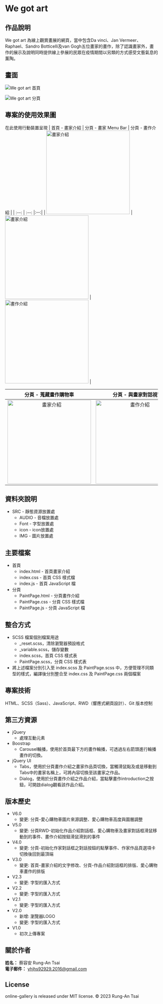 # We got art
## 作品說明
We got art 為線上觀賞畫展的網頁，當中包含Da vinci、Jan Vermeer、Raphael、Sandro Botticelli及van Gogh五位畫家的畫作，除了認識畫家外，畫作的展示及說明同時提供線上參展的民眾在疫情期間以另類的方式感受文藝氣息的薰陶。

## 畫面
![We got art 首頁](https://github.com/1082013/README-Image/blob/40c4aaa17849b17c0c7c33b991d116f278c275c3/%E4%BD%9C%E5%93%81/We%20got%20art%E7%B6%B2%E9%A0%81%E6%88%AA%E5%9C%96/%E9%A6%96%E9%A0%81.png)

![We got art 分頁](https://github.com/1082013/README-Image/blob/40c4aaa17849b17c0c7c33b991d116f278c275c3/%E4%BD%9C%E5%93%81/We%20got%20art%E7%B6%B2%E9%A0%81%E6%88%AA%E5%9C%96/%E5%88%86%E9%A0%81.png)

## 專案的使用效果圖
在此使用行動裝置呈現
| 首頁 - 畫家介紹 | 分頁 - 畫家 Menu Bar | 分頁 - 畫作介紹 |
| :--: | :--: |:--:|
| <img src="https://github.com/1082013/README-Image/blob/800a54a970c9a76c437cd27c95e328a6b8630daf/%E4%BD%9C%E5%93%81/We%20got%20art%E7%B6%B2%E9%A0%81%E6%88%AA%E5%9C%96/Painter%20Intro.jpg" alt="畫家介紹" width="275"> | <img src="https://github.com/1082013/README-Image/blob/800a54a970c9a76c437cd27c95e328a6b8630daf/%E4%BD%9C%E5%93%81/We%20got%20art%E7%B6%B2%E9%A0%81%E6%88%AA%E5%9C%96/menubar.jpg" alt="畫家介紹" width="275"> |  <img src="https://github.com/1082013/README-Image/blob/800a54a970c9a76c437cd27c95e328a6b8630daf/%E4%BD%9C%E5%93%81/We%20got%20art%E7%B6%B2%E9%A0%81%E6%88%AA%E5%9C%96/Painting%20Intro.jpg" alt="畫作介紹" width="275"> |

| 分頁 - 蒐藏畫作購物車 | 分頁 - 與畫家對話視窗 |
| :--: |:--:|
| <img src="https://github.com/1082013/README-Image/blob/800a54a970c9a76c437cd27c95e328a6b8630daf/%E4%BD%9C%E5%93%81/We%20got%20art%E7%B6%B2%E9%A0%81%E6%88%AA%E5%9C%96/HeartCart.jpg" alt="畫家介紹" width="275">  |  <img src="https://github.com/1082013/README-Image/blob/800a54a970c9a76c437cd27c95e328a6b8630daf/%E4%BD%9C%E5%93%81/We%20got%20art%E7%B6%B2%E9%A0%81%E6%88%AA%E5%9C%96/conversation.jpg" alt="畫作介紹" width="275"> |


## 資料夾說明
-  SRC - 靜態資源放置處
    -  AUDIO - 音檔放置處
    -  Font - 字型放置處
    -  icon - icon放置處
    -  IMG - 圖片放置處

## 主要檔案
-  首頁
    -  index.html - 首頁畫家介紹
    -  index.css - 首頁 CSS 樣式檔
    -  index.js - 首頁 JavaScript 檔
-  分頁
    -  PaintPage.html - 分頁畫作介紹
    -  PaintPage.css - 分頁 CSS 樣式檔
    -  PaintPage.js - 分頁 JavaScript 檔

## 整合方式
-  SCSS 檔案個別檔案用途
    -  _reset.scss，清除瀏覽器預設格式
    -  _variable.scss，儲存變數
    -  index.scss，首頁 CSS 樣式表
    -  PaintPage.scss，分頁 CSS 樣式表
-  將上述檔案分別引入至 index.scss 及 PaintPage.scss 中，方便管理不同類型的樣式，編譯後分別整合至 index.css 及 PaintPage.css 兩個檔案

## 專案技術
HTML、SCSS（Sass）、JavaScript、RWD（響應式網頁設計）、Git 版本控制

## 第三方資源
-  jQuery
    - 處理互動元素
-  Boostrap
    -  Carousel輪播，使用於首頁最下方的畫作輪播，可透過左右箭頭進行輪播畫作的切換。
-  jQuery UI
    -  Tabs，使用於分頁畫作介紹之畫家作品頁切換，當觸滑鼠點及或是移動到Tabs中的畫家名稱上，可將內容切換至該畫家之作品。
    -  Dialog，使用於分頁畫作介紹之作品介紹，當點擊畫作introduction之按鈕，可開啟dialog觀看該作品介紹。

## 版本歷史
-  V6.0
    -  變更: 分頁-愛心購物車圖片來源調整、愛心購物車高度與圖層調整
-  V5.0
    -  變更: 分頁RWD-初始化作品介紹對話框、愛心購物車及畫家對話框滑鼠移動到的事件、畫作介紹按鈕滑鼠滑到的事件
-  V4.0
    -  變更: 分頁-初始化作家對話框之對話按鈕的點擊事件、作家作品頁選項卡切換後回到最頂端
-  V3.0
    -  變更: 首頁-畫家介紹的文字修改、分頁-作品介紹對話框的排版、愛心購物車畫作的排版
-  V2.3
    -  變更: 字型的匯入方式
-  V2.2
    -  變更: 字型的匯入方式
-  V2.1
    -  變更: 字型的匯入方式
-  V2.0
    -  新增: 瀏覽器LOGO
    -  變更: 字型的匯入方式
-  V1.0
    -  初次上傳專案

## 關於作者
**姓名：** 蔡容安 Rung-An Tsai  
**電子郵件：** yhjhs92929.2016@gmail.com  

## License
online-gallery is released under MIT license. © 2023 Rung-An Tsai
